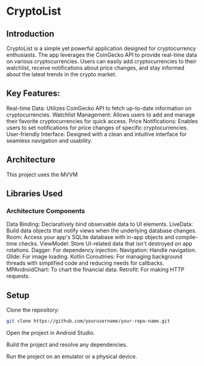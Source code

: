 # CryptoList

## Introduction


CryptoList is a simple yet powerful application designed for cryptocurrency enthusiasts. The app leverages the CoinGecko API to provide real-time data on various cryptocurrencies. Users can easily add cryptocurrencies to their watchlist, receive notifications about price changes, and stay informed about the latest trends in the crypto market.

## Key Features:
Real-time Data: Utilizes CoinGecko API to fetch up-to-date information on cryptocurrencies.
Watchlist Management: Allows users to add and manage their favorite cryptocurrencies for quick access.
Price Notifications: Enables users to set notifications for price changes of specific cryptocurrencies.
User-friendly Interface: Designed with a clean and intuitive interface for seamless navigation and usability.

## Architecture

This project uses the MVVM


## Libraries Used

### Architecture Components
Data Binding: Declaratively bind observable data to UI elements.
LiveData: Build data objects that notify views when the underlying database changes.
Room: Access your app's SQLite database with in-app objects and compile-time checks.
ViewModel: Store UI-related data that isn't destroyed on app rotations. 
Dagger: For dependency injection.
Navigation: Handle navigation.
Glide: For image loading.
Kotlin Coroutines: For managing background threads with simplified code and reducing needs for callbacks.
MPAndroidChart: To chart the financial data.
Retrofit: For making HTTP requests.


## Setup

Clone the repository:
```bash
git clone https://github.com/yourusername/your-repo-name.git
```


Open the project in Android Studio.

Build the project and resolve any dependencies.

Run the project on an emulator or a physical device.
